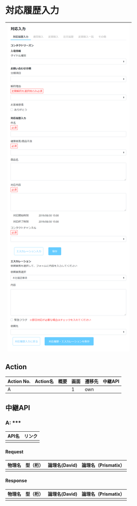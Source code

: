 # 対応履歴入力
|![画面](../../../images/order_history_regist.png)|  
|:-:|

## Action

| Action No. | Action名 | 概要 | 画面 | 遷移先 | 中継API | 
| --- | --- | --- | --- | --- | --- |
| A | | | 1 | own | |

## 中継API
### A: ***

| API名 | リンク |
| --- | --- |
| | |

#### Request

| 物理名 | 型（桁） | 論理名(David) | 論理名（Prismatix） |
| --- | --- | --- | --- |
| | | | |

#### Response

| 物理名 | 型（桁） | 論理名(David) | 論理名（Prismatix） |
| --- | --- | --- | --- |
| | | | |